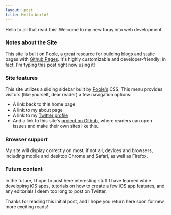 ```yaml
---
layout: post
title: Hello World!
---
```

Hello to all that read this! Welcome to my new foray into web development.

### Notes about the Site

This site is built on [Poole](https://github.com/poole/poole), a great resource for building blogs and static pages with [Github Pages](https://pages.github.com/). It's highly customizable and developer-friendly; in fact, I'm typing this post right now using it!

### Site features

This site utilizes a sliding sidebar built by [Poole's](https://github.com/poole/poole) CSS. This menu provides visitors (like yourself, dear reader) a few navigation options:

* A link back to this home page
* A link to my about page
* A link to my [Twitter profile](https://twitter.com/akeaswaran)
* And a link to this site's [project on Github](https://github.com/akeaswaran/akeaswaran.github.io), where readers can open issues and make their own sites like this.

### Browser support

My site will display correctly on most, if not all, devices and browsers, including mobile and desktop Chrome and Safari, as well as Firefox.

### Future content

In the future, I hope to post here interesting stuff I have learned while developing iOS apps, tutorials on how to create a few iOS app features, and any editorials I deem too long to post on Twitter.


Thanks for reading this initial post, and I hope you return here soon for new, more exciting reads!
